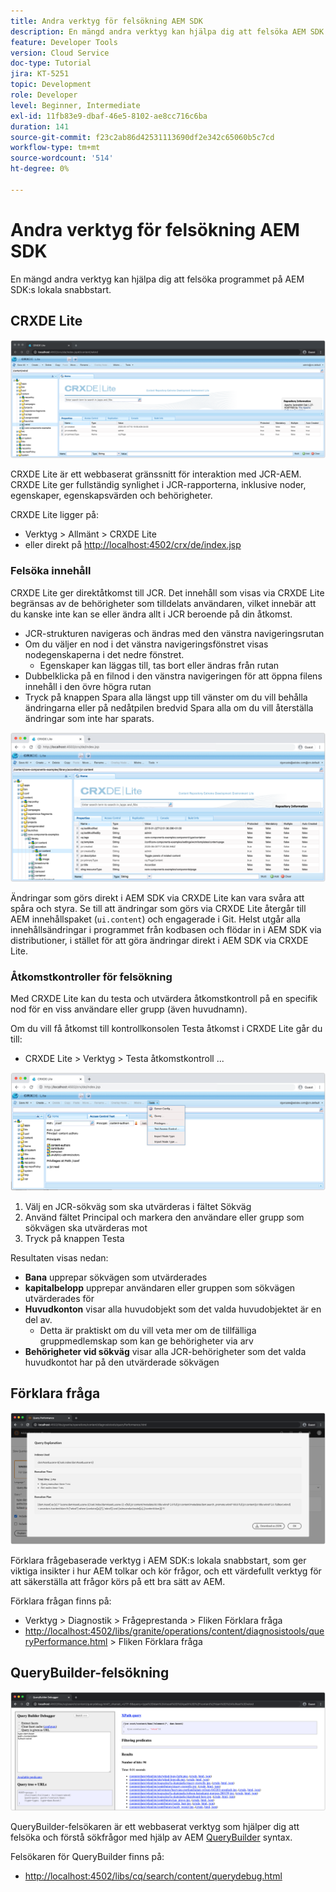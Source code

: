 ```yaml
---
title: Andra verktyg för felsökning AEM SDK
description: En mängd andra verktyg kan hjälpa dig att felsöka AEM SDK:s lokala snabbstart.
feature: Developer Tools
version: Cloud Service
doc-type: Tutorial
jira: KT-5251
topic: Development
role: Developer
level: Beginner, Intermediate
exl-id: 11fb83e9-dbaf-46e5-8102-ae8cc716c6ba
duration: 141
source-git-commit: f23c2ab86d42531113690df2e342c65060b5c7cd
workflow-type: tm+mt
source-wordcount: '514'
ht-degree: 0%

---
```


# Andra verktyg för felsökning AEM SDK

En mängd andra verktyg kan hjälpa dig att felsöka programmet på AEM SDK:s lokala snabbstart.

## CRXDE Lite

![CRXDE Lite](./assets/other-tools/crxde-lite.png)

CRXDE Lite är ett webbaserat gränssnitt för interaktion med JCR-AEM. CRXDE Lite ger fullständig synlighet i JCR-rapporterna, inklusive noder, egenskaper, egenskapsvärden och behörigheter.

CRXDE Lite ligger på:

+ Verktyg > Allmänt > CRXDE Lite
+ eller direkt på [http://localhost:4502/crx/de/index.jsp](http://localhost:4502/crx/de/index.jsp)

### Felsöka innehåll

CRXDE Lite ger direktåtkomst till JCR. Det innehåll som visas via CRXDE Lite begränsas av de behörigheter som tilldelats användaren, vilket innebär att du kanske inte kan se eller ändra allt i JCR beroende på din åtkomst.

+ JCR-strukturen navigeras och ändras med den vänstra navigeringsrutan
+ Om du väljer en nod i det vänstra navigeringsfönstret visas nodegenskaperna i det nedre fönstret.
   + Egenskaper kan läggas till, tas bort eller ändras från rutan
+ Dubbelklicka på en filnod i den vänstra navigeringen för att öppna filens innehåll i den övre högra rutan
+ Tryck på knappen Spara alla längst upp till vänster om du vill behålla ändringarna eller på nedåtpilen bredvid Spara alla om du vill återställa ändringar som inte har sparats.

![CRXDE Lite - Felsöka innehåll](./assets/other-tools/crxde-lite__debugging-content.png)

Ändringar som görs direkt i AEM SDK via CRXDE Lite kan vara svåra att spåra och styra. Se till att ändringar som görs via CRXDE Lite återgår till AEM innehållspaket (`ui.content`) och engagerade i Git. Helst utgår alla innehållsändringar i programmet från kodbasen och flödar in i AEM SDK via distributioner, i stället för att göra ändringar direkt i AEM SDK via CRXDE Lite.

### Åtkomstkontroller för felsökning

Med CRXDE Lite kan du testa och utvärdera åtkomstkontroll på en specifik nod för en viss användare eller grupp (även huvudnamn).

Om du vill få åtkomst till kontrollkonsolen Testa åtkomst i CRXDE Lite går du till:

+ CRXDE Lite > Verktyg > Testa åtkomstkontroll ...

![CRXDE Lite - Testa åtkomstkontroll](./assets/other-tools/crxde-lite__test-access-control.png)

1. Välj en JCR-sökväg som ska utvärderas i fältet Sökväg
1. Använd fältet Principal och markera den användare eller grupp som sökvägen ska utvärderas mot
1. Tryck på knappen Testa

Resultaten visas nedan:

+ __Bana__ upprepar sökvägen som utvärderades
+ __kapitalbelopp__ upprepar användaren eller gruppen som sökvägen utvärderades för
+ __Huvudkonton__ visar alla huvudobjekt som det valda huvudobjektet är en del av.
   + Detta är praktiskt om du vill veta mer om de tillfälliga gruppmedlemskap som kan ge behörigheter via arv
+ __Behörigheter vid sökväg__ visar alla JCR-behörigheter som det valda huvudkontot har på den utvärderade sökvägen

## Förklara fråga

![Förklara fråga](./assets/other-tools/explain-query.png)

Förklara frågebaserade verktyg i AEM SDK:s lokala snabbstart, som ger viktiga insikter i hur AEM tolkar och kör frågor, och ett värdefullt verktyg för att säkerställa att frågor körs på ett bra sätt av AEM.

Förklara frågan finns på:

+ Verktyg > Diagnostik > Frågeprestanda > Fliken Förklara fråga
+ [http://localhost:4502/libs/granite/operations/content/diagnosistools/queryPerformance.html](http://localhost:4502/libs/granite/operations/content/diagnosistools/queryPerformance.html) > Fliken Förklara fråga

## QueryBuilder-felsökning

![QueryBuilder-felsökning](./assets/other-tools/query-debugger.png)

QueryBuilder-felsökaren är ett webbaserat verktyg som hjälper dig att felsöka och förstå sökfrågor med hjälp av AEM [QueryBuilder](https://experienceleague.adobe.com/docs/experience-manager-65/developing/platform/query-builder/querybuilder-api.html) syntax.

Felsökaren för QueryBuilder finns på:

+ [http://localhost:4502/libs/cq/search/content/querydebug.html](http://localhost:4502/libs/cq/search/content/querydebug.html)

